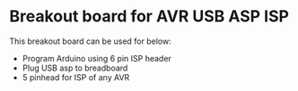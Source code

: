 # Breakout board for AVR USB ASP ISP

This breakout board can be used for below:

- Program Arduino using 6 pin ISP header
- Plug USB asp to breadboard
- 5 pinhead for ISP of any AVR 
